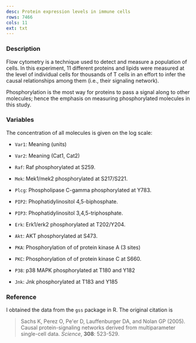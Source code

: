 ```yaml
---
desc: Protein expression levels in immune cells
rows: 7466
cols: 11
ext: txt
---
```


### Description

Flow cytometry is a technique used to detect and measure a population of cells. In this experiment, 11 different proteins and lipids were measured at the level of individual cells for thousands of T cells in an effort to infer the causal relationships among them (i.e., their signaling network).

Phosphorylation is the most way for proteins to pass a signal along to other molecules; hence the emphasis on measuring phosphorylated molecules in this study.

### Variables

The concentration of all molecules is given on the log scale:

* `Var1`: Meaning (units)
* `Var2`: Meaning (Cat1, Cat2)

* `Raf`: Raf phosphorylated at S259.
* `Mek`: Mek1/mek2 phosphorylated at S217/S221.
* `Plcg`: Phospholipase C-gamma phosphorylated at Y783.
* `PIP2`: Phophatidylinositol 4,5-biphosphate.
* `PIP3`: Phophatidylinositol 3,4,5-triphosphate.
* `Erk`: Erk1/erk2 phosphorylated at T202/Y204.
* `Akt`: AKT phosphorylated at S473.
* `PKA`: Phosphorylation of of protein kinase A (3 sites)
* `PKC`: Phosphorylation of of protein kinase C at S660.
* `P38`: p38 MAPK phosphorylated at T180 and Y182
* `Jnk`: Jnk phosphorylated at T183 and Y185
 
### Reference

I obtained the data from the `gss` package in R. The original citation is

> Sachs K, Perez O, Pe'er D, Lauffenburger DA, and Nolan GP (2005). Causal protein-signaling networks derived from multiparameter single-cell data. *Science*, **308**: 523-529.
